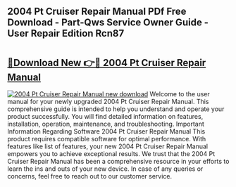 ## 2004 Pt Cruiser Repair Manual PDf Free Download - Part-Qws Service Owner Guide - User Repair Edition Rcn87

# <h2><a href="http://bc45770.oget.top/?id=2004+Pt+Cruiser+Repair+Manual">🔗Download New 👉🔴 2004 Pt Cruiser Repair Manual</a></h2>

[![2004 Pt Cruiser Repair Manual new download](https://i.imgur.com/5g1atiW.png)](http://bc45770.oget.top/?id=2004+Pt+Cruiser+Repair+Manual)
Welcome to the user manual for your newly upgraded 2004 Pt Cruiser Repair Manual. This comprehensive guide is intended to help you understand and operate your product successfully. You will find detailed information on features, installation, operation, maintenance, and troubleshooting. Important Information Regarding Software 2004 Pt Cruiser Repair Manual This product requires compatible software for optimal performance. With features like list of features, your new 2004 Pt Cruiser Repair Manual empowers you to achieve exceptional results. We trust that the 2004 Pt Cruiser Repair Manual has been a comprehensive resource in your efforts to learn the ins and outs of your new device. In case of any queries or concerns, feel free to reach out to our customer service.
